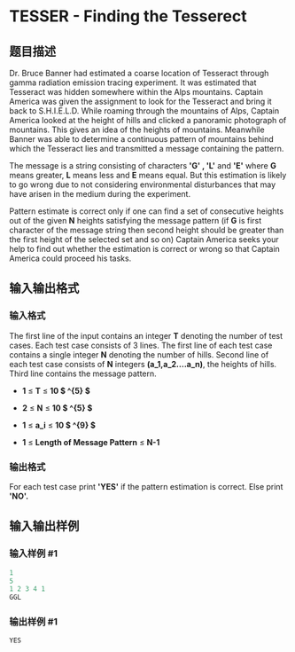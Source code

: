 # TESSER - Finding the Tesserect

## 题目描述

Dr. Bruce Banner had estimated a coarse location of Tesseract through gamma radiation emission tracing experiment. It was estimated that Tesseract was hidden somewhere within the Alps mountains. Captain America was given the assignment to look for the Tesseract and bring it back to S.H.I.E.L.D. While roaming through the mountains of Alps, Captain America looked at the height of hills and clicked a panoramic photograph of mountains. This gives an idea of the heights of mountains. Meanwhile Banner was able to determine a continuous pattern of mountains behind which the Tesseract lies and transmitted a message containing the pattern.

The message is a string consisting of characters **'G' , 'L'** and **'E'** where **G** means greater, **L** means less and **E** means equal. But this estimation is likely to go wrong due to not considering environmental disturbances that may have arisen in the medium during the experiment.

Pattern estimate is correct only if one can find a set of consecutive heights out of the given **N** heights satisfying the message pattern (if **G** is first character of the message string then second height should be greater than the first height of the selected set and so on) Captain America seeks your help to find out whether the estimation is correct or wrong so that Captain America could proceed his tasks.

## 输入输出格式

### 输入格式

The first line of the input contains an integer **T** denoting the number of test cases. Each test case consists of 3 lines. The first line of each test case contains a single integer **N** denoting the number of hills. Second line of each test case consists of **N** integers **(a\_1,a\_2....a\_n)**, the heights of hills. Third line contains the message pattern.

- **1** ≤ **T** ≤ **10 $ ^{5} $**

- **2** ≤ **N** ≤ **10 $ ^{5} $**

- **1** ≤ **a\_i** ≤ **10 $ ^{9} $**

- **1** ≤ **Length of Message Pattern** ≤ **N-1**

### 输出格式

For each test case print **'YES'** if the pattern estimation is correct. Else print **'NO'.**

## 输入输出样例

### 输入样例 #1

```cpp
1
5
1 2 3 4 1
GGL
```


### 输出样例 #1

```cpp
YES
```


